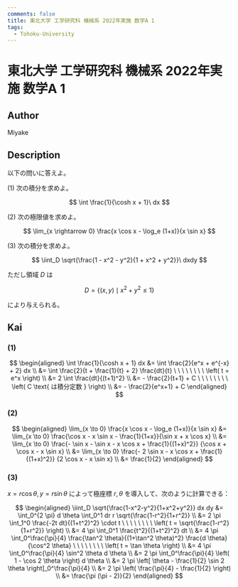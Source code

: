 ```yaml
---
comments: false
title: 東北大学 工学研究科 機械系 2022年実施 数学A 1
tags:
  - Tohoku-University
---
```

# 東北大学 工学研究科 機械系 2022年実施 数学A 1

## **Author**
Miyake

## **Description**
以下の問いに答えよ。

(1) 次の積分を求めよ。

$$
\int \frac{1}{\cosh x + 1}\ dx
$$

(2) 次の極限値を求めよ。

$$
\lim_{x \rightarrow 0} \frac{x \cos x - \log_e (1+x)}{x \sin x}
$$

(3) 次の積分を求めよ。

$$
\iint_D \sqrt{\frac{1 - x^2 - y^2}{1 + x^2 + y^2}}\ dxdy
$$

ただし領域 $D$ は

$$
D = \{(x, y) \mid x^2 + y^2 \le 1\}
$$

により与えられる。

## **Kai**
### (1)

$$
\begin{aligned}
\int \frac{1}{\cosh x + 1} dx
&= \int \frac{2}{e^x + e^{-x} + 2} dx
\\
&= \int \frac{2}{t + \frac{1}{t} + 2} \frac{dt}{t}
\ \ \ \ \ \ \ \ \left( t = e^x \right)
\\
&= 2 \int \frac{dt}{(t+1)^2}
\\
&= - \frac{2}{t+1} + C
\ \ \ \ \ \ \ \ \left( C \text{ は積分定数 } \right)
\\
&= - \frac{2}{e^x+1} + C
\end{aligned}
$$

### (2)

$$
\begin{aligned}
\lim_{x \to 0} \frac{x \cos x - \log_e (1+x)}{x \sin x}
&= \lim_{x \to 0} \frac{\cos x - x \sin x - \frac{1}{1+x}}{\sin x + x \cos x}
\\
&= \lim_{x \to 0} \frac{- \sin x - \sin x - x \cos x + \frac{1}{(1+x)^2}}
{\cos x + \cos x - x \sin x}
\\
&= \lim_{x \to 0} \frac{- 2 \sin x - x \cos x + \frac{1}{(1+x)^2}}
{2 \cos x - x \sin x}
\\
&= \frac{1}{2}
\end{aligned}
$$

### (3)
$x = r \cos \theta, y = r \sin \theta$ によって極座標 $r,\theta$
を導入して、次のように計算できる：

$$
\begin{aligned}
\iint_D \sqrt{\frac{1-x^2-y^2}{1+x^2+y^2}} dx dy
&= \int_0^{2 \pi} d \theta \int_0^1 dr r \sqrt{\frac{1-r^2}{1+r^2}}
\\
&= 2 \pi \int_1^0 \frac{-2t dt}{(1+t^2)^2} \cdot t
\ \ \ \ \ \ \ \ \left( t = \sqrt{\frac{1-r^2}{1+r^2}} \right)
\\
&= 4 \pi \int_0^1 \frac{t^2}{(1+t^2)^2} dt
\\
&= 4 \pi \int_0^\frac{\pi}{4} \frac{\tan^2 \theta}{(1+\tan^2 \theta)^2}
\frac{d \theta}{\cos^2 \theta}
\ \ \ \ \ \ \ \ \left( t = \tan \theta \right)
\\
&= 4 \pi \int_0^\frac{\pi}{4} \sin^2 \theta d \theta
\\
&= 2 \pi \int_0^\frac{\pi}{4} \left( 1 - \cos 2 \theta \right) d \theta
\\
&= 2 \pi \left[ \theta - \frac{1}{2} \sin 2 \theta \right]_0^\frac{\pi}{4}
\\
&= 2 \pi \left( \frac{\pi}{4} - \frac{1}{2} \right)
\\
&= \frac{\pi (\pi - 2)}{2}
\end{aligned}
$$